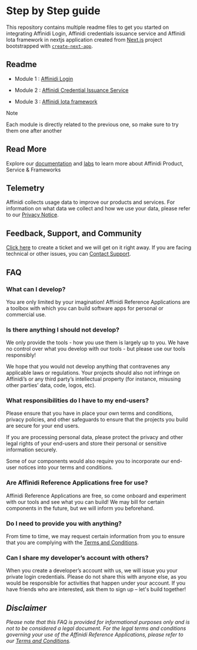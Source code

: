 # Step by Step guide

This repository contains multiple readme files to get you started on integrating Affinidi Login, Affinidi credentials issuance service and Affinidi Iota framework in nextjs application created from [Next.js](https://nextjs.org/) project bootstrapped with [`create-next-app`](https://github.com/vercel/next.js/tree/canary/packages/create-next-app).

## Readme

- Module 1 : [Affinidi Login](/affinidi-login.md)

- Module 2 : [Affinidi Credential Issuance Service](/credentials-issuance.MD)

- Module 3 : [Affinidi Iota framework](/iota-framework.MD)

> [!NOTE]
> Each module is directly related to the previous one, so make sure to try them one after another

## Read More

Explore our [documentation](https://docs.affinidi.com/docs/) and [labs](https://docs.affinidi.com/labs/) to learn more about Affinidi Product, Service & Frameworks

## Telemetry

Affinidi collects usage data to improve our products and services. For information on what data we collect and how we use your data, please refer to our [Privacy Notice](https://www.affinidi.com/privacy-notice).

## Feedback, Support, and Community

[Click here](https://github.com/affinidi/atn-workshop-nextjs/issues) to create a ticket and we will get on it right away. If you are facing technical or other issues, you can [Contact Support](https://share.hsforms.com/1i-4HKZRXSsmENzXtPdIG4g8oa2v).

## FAQ

### What can I develop?

You are only limited by your imagination! Affinidi Reference Applications are a toolbox with which you can build software apps for personal or commercial use.

### Is there anything I should not develop?

We only provide the tools - how you use them is largely up to you. We have no control over what you develop with our tools - but please use our tools responsibly!

We hope that you would not develop anything that contravenes any applicable laws or regulations. Your projects should also not infringe on Affinidi’s or any third party’s intellectual property (for instance, misusing other parties’ data, code, logos, etc).

### What responsibilities do I have to my end-users?

Please ensure that you have in place your own terms and conditions, privacy policies, and other safeguards to ensure that the projects you build are secure for your end users.

If you are processing personal data, please protect the privacy and other legal rights of your end-users and store their personal or sensitive information securely.

Some of our components would also require you to incorporate our end-user notices into your terms and conditions.

### Are Affinidi Reference Applications free for use?

Affinidi Reference Applications are free, so come onboard and experiment with our tools and see what you can build! We may bill for certain components in the future, but we will inform you beforehand.

### Do I need to provide you with anything?

From time to time, we may request certain information from you to ensure that you are complying with the [Terms and Conditions](https://www.affinidi.com/terms-conditions).

### Can I share my developer’s account with others?

When you create a developer’s account with us, we will issue you your private login credentials. Please do not share this with anyone else, as you would be responsible for activities that happen under your account. If you have friends who are interested, ask them to sign up – let's build together!

## _Disclaimer_

_Please note that this FAQ is provided for informational purposes only and is not to be considered a legal document. For the legal terms and conditions governing your use of the Affinidi Reference Applications, please refer to our [Terms and Conditions](https://www.affinidi.com/terms-conditions)._
